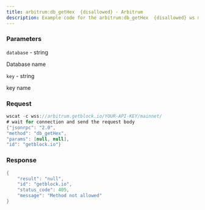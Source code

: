```yaml
---
title: arbitrum:db_getHex  {disallowed} - Arbitrum
description: Example code for the arbitrum:db_getHex  {disallowed} ws method. Сomplete guide on how to use arbitrum:db_getHex  {disallowed} ws in GetBlock.io Web3 documentation.
---
```


### Parameters


`database` - string

Database name

`key` - string

key name

### Request

``` java
wscat -c wss://arbitrum.getblock.io/YOUR-API-KEY/mainnet/ 
# wait for connection and send the request body 
{"jsonrpc": "2.0",
"method": "db_getHex",
"params": [null, null],
"id": "getblock.io"}
```

###  Response

``` java
{
    "result": "null",
    "id": "getblock.io",
    "status_code": 405,
    "message": "Method not allowed"
}
```

